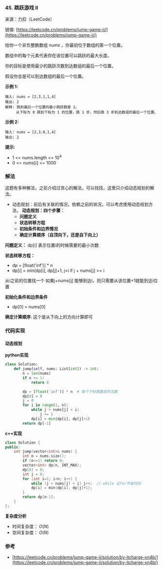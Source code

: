 ### 45. 跳跃游戏 II
来源：力扣（LeetCode）

链接: [https://leetcode.cn/problems/jump-game-ii/](https://leetcode.cn/problems/jump-game-ii/)



给你一个非负整数数组 nums ，你最初位于数组的第一个位置。

数组中的每个元素代表你在该位置可以跳跃的最大长度。

你的目标是使用最少的跳跃次数到达数组的最后一个位置。

假设你总是可以到达数组的最后一个位置。

 

**示例 1:**
```
输入: nums = [2,3,1,1,4]
输出: 2
解释: 跳到最后一个位置的最小跳跃数是 2。
     从下标为 0 跳到下标为 1 的位置，跳 1 步，然后跳 3 步到达数组的最后一个位置。
```

**示例 2:**
```
输入: nums = [2,3,0,1,4]
输出: 2
```

**提示:**

* 1 <= nums.length <= $10^4$
* 0 <= nums[i] <= 1000


### 解法
这题有多种解法，之前介绍过贪心的解法，可以找找，这里只介绍动态规划的解法。
* 动态规划：前后有关联的情况，依赖之前的状况，可以考虑使用动态规划方法，
	**动态规划：四个步骤：**
	- **问题定义**
	- **状态转移方程**
	- **初始条件和边界情况**
	- **确定计算顺序（自顶向下，还是自下向上）**

**问题定义：**
dp[i] 表示位置i的时候需要的最小次数


**状态转移方程：**
* dp = [float('inf')] * n
* dp[i] = min(dp[i], dp[j]+1, j<i if j + nums[j] >= i

从i之前的位置找一个 如果j+nums[j] 能够到达i，则只需要从该位置+1就能到达i位置



**初始化条件和边界条件**
* dp[0] = nums[0]

**确定计算顺序**:
这个是从下向上的方向计算即可

### 代码实现
#### 动态规划
**python实现**
```python
class Solution:
    def jump(self, nums: List[int]) -> int:
        n = len(nums)
        if n <= 1:
            return 0
        
        dp = [float('inf')] * n  # 每个下标需要走的次数
        dp[0] = 0
        j = 0
        for i in range(1, n):
            while j + nums[j] < i:
                j += 1
            dp[i] = min(dp[i], dp[j]+1)
        return dp[-1]
```


**c++实现**
```cpp
class Solution {
public:
    int jump(vector<int>& nums) { 
        int n = nums.size();
        if (n<=1) return 0;
        vector<int> dp(n, INT_MAX);
        dp[0] = 0;
        int j = 0;
        for (int i=1; i<n; i++) {
            while (j + nums[j] < i) j++;  // while 比for节省时间
            dp[i] = min(dp[i], dp[j]+1);
        }
        return dp[n-1];
    }
};
```


**复杂度分析**
* 时间复杂度： $O(N)$
* 空间复杂度： $O(N)$  

### 参考
* [https://leetcode.cn/problems/jump-game-ii/solution/by-itcharge-xn4b/](https://leetcode.cn/problems/jump-game-ii/solution/by-itcharge-xn4b/)